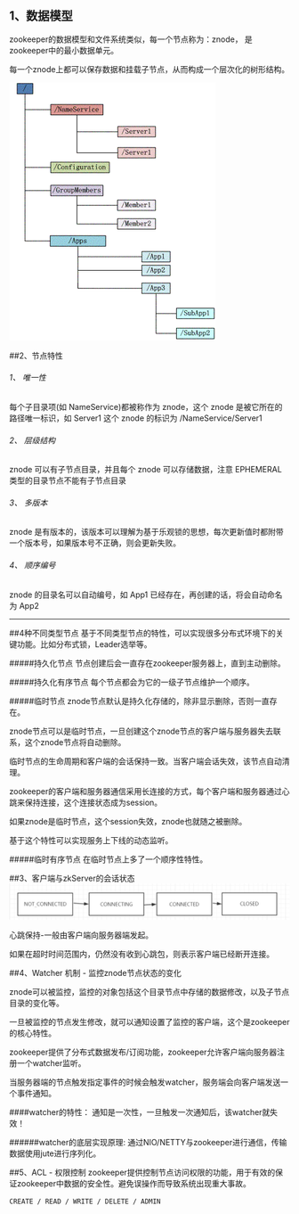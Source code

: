 ## 1、数据模型
zookeeper的数据模型和文件系统类似，每一个节点称为：znode， 是zookeeper中的最小数据单元。

每一个znode上都可以保存数据和挂载子节点，从而构成一个层次化的树形结构。

![Image of zknamespace](img/znode-tree.png)

##2、节点特性

###### 1、 唯一性 
每个子目录项(如 NameService)都被称作为 znode，这个 znode 是被它所在的路径唯一标识，如 Server1 这个 znode 的标识为 /NameService/Server1

###### 2、 层级结构
znode 可以有子节点目录，并且每个 znode 可以存储数据，注意 EPHEMERAL 类型的目录节点不能有子节点目录

###### 3、 多版本
znode 是有版本的，该版本可以理解为基于乐观锁的思想，每次更新值时都附带一个版本号，如果版本号不正确，则会更新失败。

###### 4、 顺序编号
znode 的目录名可以自动编号，如 App1 已经存在，再创建的话，将会自动命名为 App2



---
##4种不同类型节点
基于不同类型节点的特性，可以实现很多分布式环境下的关键功能。比如分布式锁，Leader选举等。

#####持久化节点
节点创建后会一直存在zookeeper服务器上，直到主动删除。

#####持久化有序节点
每个节点都会为它的一级子节点维护一个顺序。

#####临时节点
znode节点默认是持久化存储的，除非显示删除，否则一直存在。

znode节点可以是临时节点，一旦创建这个znode节点的客户端与服务器失去联系，这个znode节点将自动删除。

临时节点的生命周期和客户端的会话保持一致。当客户端会话失效，该节点自动清理。

zookeeper的客户端和服务器通信采用长连接的方式，每个客户端和服务器通过心跳来保持连接，这个连接状态成为session。

如果znode是临时节点，这个session失效，znode也就随之被删除。

基于这个特性可以实现服务上下线的动态监听。

#####临时有序节点
在临时节点上多了一个顺序性特性。

##3、客户端与zkServer的会话状态
![](img/zk-conn-stat.png)

心跳保持-一般由客户端向服务器端发起。

如果在超时时间范围内，仍然没有收到心跳包，则表示客户端已经断开连接。


##4、Watcher 机制 - 监控znode节点状态的变化

znode可以被监控，监控的对象包括这个目录节点中存储的数据修改，以及子节点目录的变化等。

一旦被监控的节点发生修改，就可以通知设置了监控的客户端，这个是zookeeper的核心特性。

zookeeper提供了分布式数据发布/订阅功能，zookeeper允许客户端向服务器注册一个watcher监听。

当服务器端的节点触发指定事件的时候会触发watcher，服务端会向客户端发送一个事件通知。


####watcher的特性：
通知是一次性，一旦触发一次通知后，该watcher就失效！

######watcher的底层实现原理:
通过NIO/NETTY与zookeeper进行通信，传输数据使用jute进行序列化。



##5、ACL - 权限控制
zookeeper提供控制节点访问权限的功能，用于有效的保证zookeeper中数据的安全性。避免误操作而导致系统出现重大事故。

	CREATE / READ / WRITE / DELETE / ADMIN
